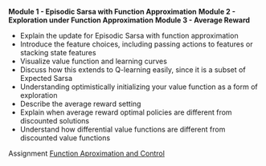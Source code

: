 **Module 1 - Episodic Sarsa with Function Approximation**
**Module 2 - Exploration under Function Approximation**
**Module 3 - Average Reward**

- Explain the update for Episodic Sarsa with function approximation
- Introduce the feature choices, including passing actions to features or stacking state features
- Visualize value function and learning curves
- Discuss how this extends to Q-learning easily, since it is a subset of Expected Sarsa
- Understanding optimistically initializing your value function as a form of exploration
- Describe the average reward setting
- Explain when average reward optimal policies are different from discounted solutions
- Understand how differential value functions are different from discounted value functions

Assignment [Function Aproximation and Control](https://github.com/bhunkeler/DataScienceCoursera/tree/master/Reinforcement_Learning%20-%20University%20of%20Alberta/003_Prediction_and_Control_with_Function_Approximation/week_3/assignment)
